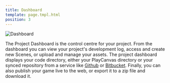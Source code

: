 ```yaml
---
title: Dashboard
template: page.tmpl.html
position: 3
---
```


![Dashboard][1]

The Project Dashboard is the control centre for your project. From the dashboard you can view your project's development log, access and create new Scenes, or upload and manage your assets. The project dashboard displays your code directory, either your PlayCanvas directory or your synced repository from a service like [Github][2] or [Bitbucket][3]. Finally, you can also publish your game live to the web, or export it to a zip file and download it.

[1]: /images/platform/dashboard2.png
[2]: https://github.com
[3]: https://bitbucket.org/

